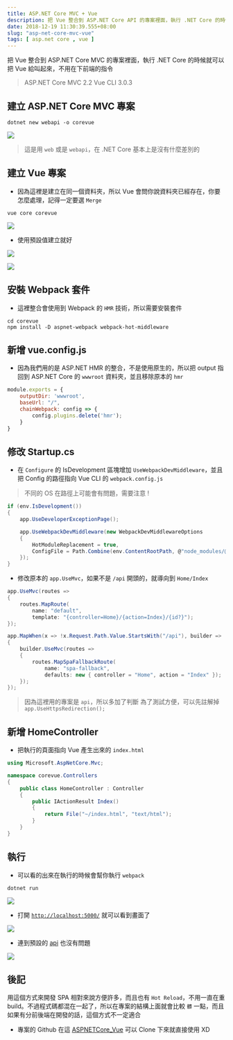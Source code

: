 ```yaml
---
title: ASP.NET Core MVC + Vue
description: 把 Vue 整合到 ASP.NET Core API 的專案裡面，執行 .NET Core 的時候就可以把 Vue 給叫起來，不用在下前端的指令
date: 2018-12-19 11:30:39.555+08:00
slug: "asp-net-core-mvc-vue"
tags: [ asp.net core , vue ]
---
```


把 Vue 整合到 ASP.NET Core MVC 的專案裡面，執行 .NET Core 的時候就可以把 Vue 給叫起來，不用在下前端的指令

> ASP.NET Core MVC 2.2
> Vue CLI 3.0.3

## 建立 ASP.NET Core MVC 專案

```shell
dotnet new webapi -o corevue
```

![](/images/404.webp)

> 這是用 `web` 或是 `webapi`，在 .NET Core 基本上是沒有什麼差別的

## 建立 Vue 專案

- 因為這裡是建立在同一個資料夾，所以 Vue 會問你說資料夾已經存在，你要怎麼處理，記得一定要選 `Merge`

```shell
vue core corevue
```

![](/images/404.webp)

- 使用預設值建立就好

![](/images/404.webp)

![](/images/404.webp)

## 安裝 Webpack 套件

- 這裡整合會使用到 Webpack 的 `HMR` 技術，所以需要安裝套件

```shell
cd corevue
npm install -D aspnet-webpack webpack-hot-middleware
```

## 新增 vue.config.js

- 因為我們用的是 ASP.NET HMR 的整合，不是使用原生的，所以把 output 指回到 ASP.NET Core 的 `wwwroot` 資料夾，並且移除原本的 `hmr`

```js
module.exports = {
    outputDir: 'wwwroot',
    baseUrl: "/",
    chainWebpack: config => {
        config.plugins.delete('hmr');
    }
}
```

## 修改 Startup.cs

- 在 `Configure` 的 IsDevelopment 區塊增加 `UseWebpackDevMiddleware`，並且把 Config 的路徑指向 Vue CLI 的 `webpack.config.js`

> 不同的 OS 在路徑上可能會有問題，需要注意 !

```csharp
if (env.IsDevelopment())
{
    app.UseDeveloperExceptionPage();

    app.UseWebpackDevMiddleware(new WebpackDevMiddlewareOptions
    {
        HotModuleReplacement = true,
        ConfigFile = Path.Combine(env.ContentRootPath, @"node_modules/@vue/cli-service/webpack.config.js")
    });
}
```

- 修改原本的 `app.UseMvc`，如果不是 `/api` 開頭的，就導向到 `Home/Index`

```csharp
app.UseMvc(routes =>
{
    routes.MapRoute(
        name: "default",
        template: "{controller=Home}/{action=Index}/{id?}");
});

app.MapWhen(x => !x.Request.Path.Value.StartsWith("/api"), builder =>
{
    builder.UseMvc(routes =>
    {
        routes.MapSpaFallbackRoute(
            name: "spa-fallback",
            defaults: new { controller = "Home", action = "Index" });
    });
});
```

> 因為這裡用的專案是 `api`，所以多加了判斷
> 為了測試方便，可以先註解掉 `app.UseHttpsRedirection();`

## 新增 HomeController

- 把執行的頁面指向 Vue 產生出來的 `index.html`

```csharp
using Microsoft.AspNetCore.Mvc;

namespace corevue.Controllers
{
    public class HomeController : Controller
    {
        public IActionResult Index()
        {
            return File("~/index.html", "text/html");
        }
    }
}
```

## 執行

- 可以看的出來在執行的時候會幫你執行 `webpack`

```shell
dotnet run
```

![](/images/404.webp)

- 打開 [`http://localhost:5000/`](http://localhost:5000/) 就可以看到畫面了

![](/images/404.webp)

- 連到預設的 [api](http://localhost:5000/api/values) 也沒有問題

![](/images/404.webp)

## 後記

用這個方式來開發 SPA 相對來說方便許多，而且也有 `Hot Reload`，不用一直在重 build。不過程式碼都混在一起了，所以在專案的結構上面就會比較 `髒` 一點，而且如果有分前後端在開發的話，這個方式不一定適合

- 專案的 Github 在這 [ASPNETCore_Vue](https://github.com/cashwu/ASPNETCore_Vue) 可以 Clone 下來就直接使用 XD
